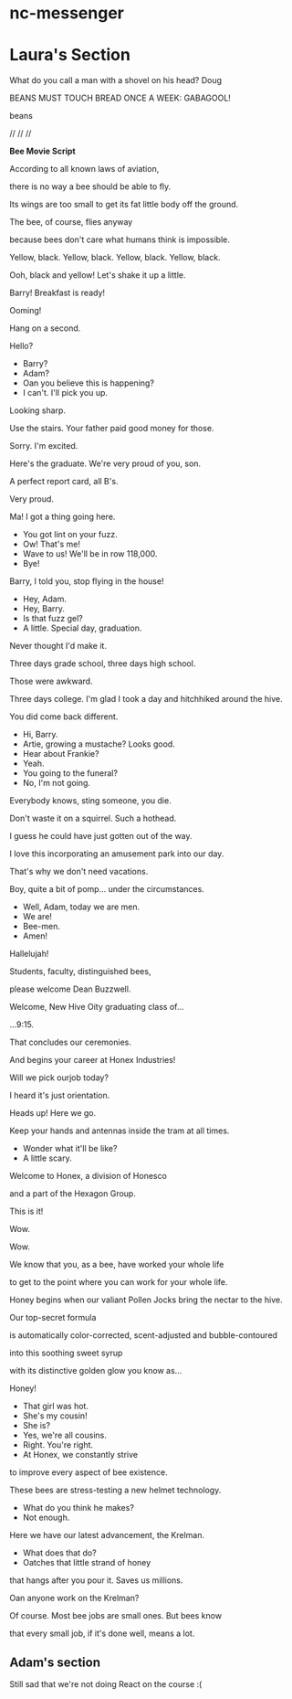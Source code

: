 # nc-messenger

# Laura's Section

What do you call a man with a shovel on his head? Doug


BEANS MUST TOUCH BREAD ONCE A WEEK: GABAGOOL!

beans

//
//
//

**Bee Movie Script**

According to all known laws
of aviation,

there is no way a bee
should be able to fly.

Its wings are too small to get
its fat little body off the ground.

The bee, of course, flies anyway

because bees don't care
what humans think is impossible.

Yellow, black. Yellow, black.
Yellow, black. Yellow, black.

Ooh, black and yellow!
Let's shake it up a little.

Barry! Breakfast is ready!

Ooming!

Hang on a second.

Hello?

- Barry?
- Adam?
- Oan you believe this is happening?
- I can't. I'll pick you up.

Looking sharp.

Use the stairs. Your father
paid good money for those.

Sorry. I'm excited.

Here's the graduate.
We're very proud of you, son.

A perfect report card, all B's.

Very proud.

Ma! I got a thing going here.

- You got lint on your fuzz.
- Ow! That's me!
- Wave to us! We'll be in row 118,000.
- Bye!

Barry, I told you,
stop flying in the house!

- Hey, Adam.
- Hey, Barry.
- Is that fuzz gel?
- A little. Special day, graduation.

Never thought I'd make it.

Three days grade school,
three days high school.

Those were awkward.

Three days college. I'm glad I took
a day and hitchhiked around the hive.

You did come back different.

- Hi, Barry.
- Artie, growing a mustache? Looks good.
- Hear about Frankie?
- Yeah.
- You going to the funeral?
- No, I'm not going.

Everybody knows,
sting someone, you die.

Don't waste it on a squirrel.
Such a hothead.

I guess he could have
just gotten out of the way.

I love this incorporating
an amusement park into our day.

That's why we don't need vacations.

Boy, quite a bit of pomp...
under the circumstances.

- Well, Adam, today we are men.
- We are!
- Bee-men.
- Amen!

Hallelujah!

Students, faculty, distinguished bees,

please welcome Dean Buzzwell.

Welcome, New Hive Oity
graduating class of...

...9:15.

That concludes our ceremonies.

And begins your career
at Honex Industries!

Will we pick ourjob today?

I heard it's just orientation.

Heads up! Here we go.

Keep your hands and antennas
inside the tram at all times.

- Wonder what it'll be like?
- A little scary.

Welcome to Honex,
a division of Honesco

and a part of the Hexagon Group.

This is it!

Wow.

Wow.

We know that you, as a bee,
have worked your whole life

to get to the point where you
can work for your whole life.

Honey begins when our valiant Pollen
Jocks bring the nectar to the hive.

Our top-secret formula

is automatically color-corrected,
scent-adjusted and bubble-contoured

into this soothing sweet syrup

with its distinctive
golden glow you know as...

Honey!

- That girl was hot.
- She's my cousin!
- She is?
- Yes, we're all cousins.
- Right. You're right.
- At Honex, we constantly strive

to improve every aspect
of bee existence.

These bees are stress-testing
a new helmet technology.

- What do you think he makes?
- Not enough.

Here we have our latest advancement,
the Krelman.

- What does that do?
- Oatches that little strand of honey

that hangs after you pour it.
Saves us millions.

Oan anyone work on the Krelman?

Of course. Most bee jobs are
small ones. But bees know

that every small job,
if it's done well, means a lot.

## Adam's section

Still sad that we're not doing React on the course :(
